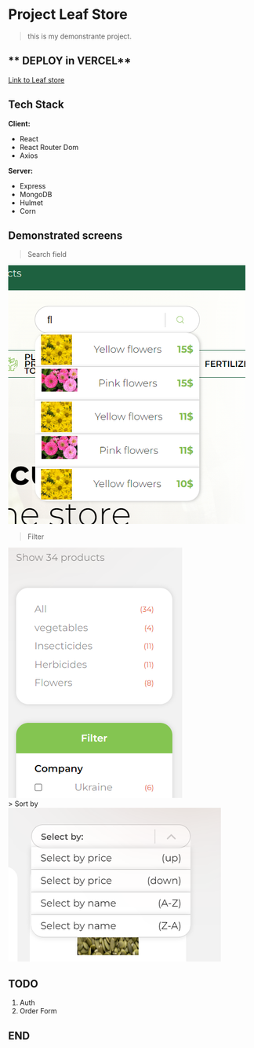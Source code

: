 
# Project Leaf Store
> this is my demonstrante project.

## ** DEPLOY in VERCEL**
[Link to Leaf store](https://leaf-store.vercel.app/ "Link to Leaf store")

## Tech Stack

**Client:** 
+ React
+ React Router Dom
+ Axios

**Server:** 
+ Express
+ MongoDB
+ Hulmet
+ Corn

## Demonstrated screens
> Search field 

<div style="width: 150px, height: 200px">
	<img stype="max-width: 100%" src="./src/assets/screens/Screenshot_1.png" alt="search field"/>
</div>

> Filter

<div style="width: 150px, height: 200px">
	<img stype="max-width: 100%" src="./src/assets/screens/Screenshot_2.png" alt="search field"/>
</div>
> Sort by

<div style="width: 150px, height: 200px">
	<img stype="max-width: 100%" src="./src/assets/screens/Screenshot_3.png" alt="search field"/>
</div>

## TODO 
1. Auth
2. Order Form

## END




